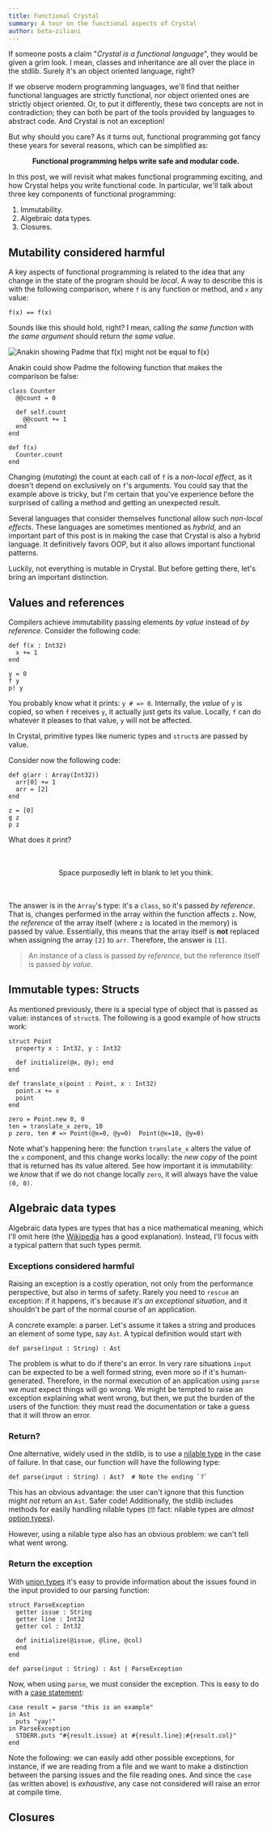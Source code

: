 ```yaml
---
title: Functional Crystal
summary: A tour on the functional aspects of Crystal
author: beta-ziliani
---
```


If someone posts a claim "_Crystal is a functional language_", they would be given a grim look. I mean, classes and inheritance are all over the place in the stdlib. Surely it's an object oriented language, right?

If we observe modern programming languages, we'll find that neither functional languages are strictly functional, nor object oriented ones are strictly object oriented. Or, to put it differently, these two concepts are not in contradiction; they can both be part of the tools provided by languages to abstract code. And Crystal is not an exception!

But why should you care? As it turns out, functional programming got fancy these years for several reasons, which can be simplified as:

**<center>Functional programming helps write safe and modular code.</center>**

In this post, we will revisit what makes functional programming exciting, and how Crystal helps you write functional code. In particular, we'll talk about three key components of functional programming:

 1. Immutability.
 2. Algebraic data types.
 3. Closures.

## Mutability considered harmful

A key aspects of functional programming is related to the idea that any change in the state of the program should be _local_. A way to describe this is with the following comparison, where `f` is any function or method, and `x` any value:

```cr
f(x) == f(x)
```

Sounds like this should hold, right? I mean, calling _the same function_ with _the same argument_ should return _the same value_.

<img src="/assets/blog/functional/fx-eq-fx-right.jpg" alt="Anakin showing Padme that f(x) might not be equal to f(x)" class="center"/>

Anakin could show Padme the following function that makes the comparison be false:

```cr
class Counter
  @@count = 0

  def self.count
    @@count += 1
  end
end

def f(x)
  Counter.count
end
```

Changing (_mutating_) the count at each call of `f` is a _non-local effect_, as it doesn't depend on exclusively on `f`'s arguments. You could say that the example above is tricky, but I'm certain that you've experience before the surprised of calling a method and getting an unexpected result.

Several languages that consider themselves functional allow such _non-local effects_. These languages are sometimes mentioned as _hybrid_, and an important part of this post is in making the case that Crystal is also a hybrid language. It definitively favors OOP, but it also allows important functional patterns.

Luckily, not everything is mutable in Crystal. But before getting there, let's bring an important distinction.

## Values and references

Compilers achieve immutability passing elements _by value_ instead of _by reference_. Consider the following code:

```cr
def f(x : Int32)
  x += 1
end

y = 0
f y
p! y
```

You probably know what it prints: `y # => 0`. Internally, the _value_ of `y` is copied, so when `f` receives `y`, it actually just gets its value. Locally, `f` can do whatever it pleases to that value, `y` will not be affected.

In Crystal, primitive types like numeric types and `struct`s are passed by value.

<!-- If we want to be able to alter the value of `y`, we need to pass it by reference. In Crystal this is doable, but to do it right you need to _box_ it. We won't dicuss this -->

Consider now the following code:

```cr
def g(arr : Array(Int32))
  arr[0] += 1
  arr = [2]
end

z = [0]
g z
p z
```

What does it print?

<br/>
<br/>
<center>
Space purposedly left in blank to let you think.
</center>
<br/>
<br/>

The answer is in the `Array`'s type: it's a `class`, so it's passed _by reference_. That is, changes performed in the array within the function affects `z`. Now, _the reference_ of the array itself (where `z` is located in the memory) is passed by value. Essentially, this means that the array itself is **not** replaced when assigning the array `[2]` to `arr`. Therefore, the answer is `[1]`.

> An instance of a class is passed _by reference_, but the reference itself is passed _by value_.

## Immutable types: Structs

As mentioned previously, there is a special type of object that is passed as value: instances of `struct`s. The following is a good example of how structs work:

```cr
struct Point
  property x : Int32, y : Int32

  def initialize(@x, @y); end
end

def translate_x(point : Point, x : Int32)
  point.x += x
  point
end

zero = Point.new 0, 0
ten = translate_x zero, 10
p zero, ten # => Point(@x=0, @y=0)  Point(@x=10, @y=0)
```

Note what's happening here: the function `translate_x` alters the value of the `x` component, and this change works locally: the _new copy_ of the point that is returned has its value altered. See how important it is immutability: we _know_ that if we do not change locally `zero`, it will always have the value `(0, 0)`.

## Algebraic data types

Algebraic data types are types that has a nice mathematical meaning, which I'll omit here (the [Wikipedia](https://en.wikipedia.org/wiki/Algebraic_data_type) has a good explanation). Instead, I'll focus with a typical pattern that such types permit.

### Exceptions considered harmful

Raising an exception is a costly operation, not only from the performance perspective, but also in terms of safety. Rarely you need to `rescue` an exception: if it happens, it's because _it's an exceptional situation_, and it shouldn't be part of the normal course of an application.

A concrete example: a parser. Let's assume it takes a string and produces an element of some type, say `Ast`. A typical definition would start with

```cr
def parse(input : String) : Ast
```

The problem is what to do if there's an error. In very rare situations `input` can be expected to be a well formed string, even more so if it's human-generated. Therefore, in the normal execution of an application using `parse` we _must_ expect things will go wrong. We might be tempted to raise an exception explaining what went wrong, but then, we put the burden of the users of the function: they must read the documentation or take a guess that it will throw an error.

### Return?

One alternative, widely used in the stdlib, is to use a [nilable type](https://crystal-lang.org/reference/1.6/syntax_and_semantics/type_grammar.html#nilable) in the case of failure. In that case, our function will have the following type:

```cr
def parse(input : String) : Ast?  # Note the ending `?`
```

This has an obvious advantage: the user can't ignore that this function might _not_ return an `Ast`. Safer code! Additionally, the stdlib includes methods for easily handling nilable types (🤓 fact: nilable types are _almost_ [option types](https://en.wikipedia.org/wiki/Option_type)).

However, using a nilable type also has an obvious problem: we can't tell what went wrong.

### Return the exception

With [union types](https://crystal-lang.org/reference/syntax_and_semantics/type_grammar.html#union) it's easy to provide information about the issues found in the input provided to our parsing function:

```cr
struct ParseException
  getter issue : String
  getter line : Int32
  getter col : Int32
  
  def initialize(@issue, @line, @col)
  end
end

def parse(input : String) : Ast | ParseException
```

Now, when using `parse`, we must consider the exception. This is easy to do with a [case statement](https://crystal-lang.org/reference/1.6/syntax_and_semantics/case.html#union-type-checks):

```cr
case result = parse "this is an example"
in Ast
  puts "yay!"
in ParseException
  STDERR.puts "#{result.issue} at #{result.line}:#{result.col}"
end
```

Note the following: we can easily add other possible exceptions, for instance, if we are reading from a file and we want to make a distinction between the parsing issues and the file reading ones. And since the `case` (as written above) is _exhaustive_, any case not considered will raise an error at compile time.

## Closures
